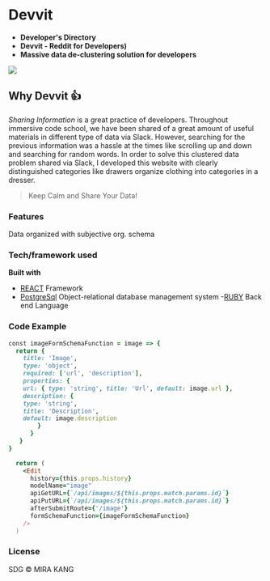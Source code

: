 # Devvit

- **Developer's Directory**
- **Devvit - Reddit for Developers)**
- **Massive data de-clustering solution for developers**

![](devvit.gif)

## Why Devvit :+1:

_Sharing Information_ is a great practice of developers. Throughout immersive code school, we have been shared of a great amount of useful materials in different type of data via Slack. However, searching for the previous information was a hassle at the times like scrolling up and down and searching for random words. In order to solve this clustered data problem shared via Slack, I developed this website with clearly distinguished categories like drawers organize clothing into categories in a dresser.

> Keep Calm and Share Your Data!

### Features

Data organized with subjective org. schema

<!-- ## Code style

![js-standard-style](https://img.shields.io/badge/code%20style-standard-brightgreen.svg?style=flat) -->

### Tech/framework used

<b>Built with</b>

- [REACT](https://reactjs.org/) Framework
- [PostgreSql](https://www.postgresql.org/) Object-relational database management system -[RUBY](https://www.ruby-lang.org) Back end Language

### Code Example

```ruby
const imageFormSchemaFunction = image => {
  return {
    title: 'Image',
    type: 'object',
    required: ['url', 'description'],
    properties: {
    url: { type: 'string', title: 'Url', default: image.url },
    description: {
    type: 'string',
    title: 'Description',
    default: image.description
        }
      }
   }
}

  return (
    <Edit
      history={this.props.history}
      modelName="image"
      apiGetURL={`/api/images/${this.props.match.params.id}`}
      apiPutURL={`/api/images/${this.props.match.params.id}`}
      afterSubmitRoute={'/image'}
      formSchemaFunction={imageFormSchemaFunction}
    />
  )
```

### License

SDG © MIRA KANG
